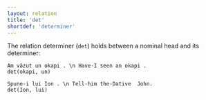 ```yaml
---
layout: relation
title: 'det'
shortdef: 'determiner'
---
```


The relation determiner (`det`) holds between a nominal head and its determiner:

~~~ sdparse
Am văzut un okapi . \n Have-I seen an okapi .
det(okapi, un)
~~~

~~~ sdparse
Spune-i lui Ion . \n Tell-him the-Dative  John.
det(Ion, lui)
~~~
<!-- Interlanguage links updated Út zář 29 18:41:19 CEST 2020 -->
